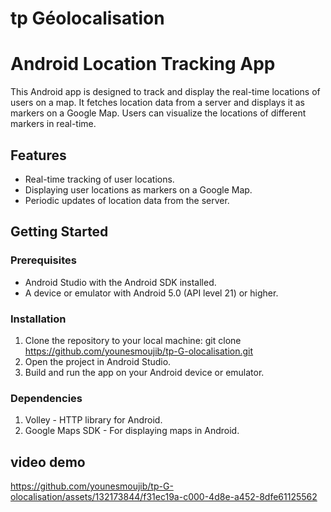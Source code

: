 # tp Géolocalisation
# Android Location Tracking App

This Android app is designed to track and display the real-time locations of users on a map. It fetches location data from a server and displays it as markers on a Google Map. Users can visualize the locations of different markers in real-time.

## Features

- Real-time tracking of user locations.
- Displaying user locations as markers on a Google Map.
- Periodic updates of location data from the server.

## Getting Started

### Prerequisites

- Android Studio with the Android SDK installed.
- A device or emulator with Android 5.0 (API level 21) or higher.

### Installation

1. Clone the repository to your local machine: git clone https://github.com/younesmoujib/tp-G-olocalisation.git
2. Open the project in Android Studio.
3. Build and run the app on your Android device or emulator.

### Dependencies
1. Volley - HTTP library for Android.
2.  Google Maps SDK - For displaying maps in Android.





## video demo 




https://github.com/younesmoujib/tp-G-olocalisation/assets/132173844/f31ec19a-c000-4d8e-a452-8dfe61125562

